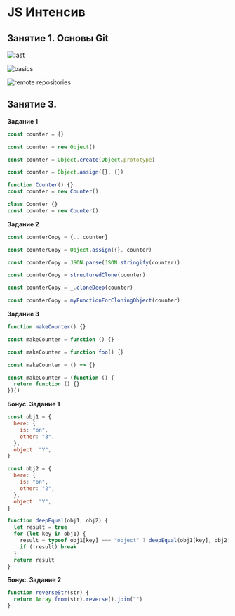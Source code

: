# JS Интенсив
## Занятие 1. Основы Git

![last](https://github.com/absolemDev/JS_Intensive/assets/118248658/2d4ad26e-5e12-4fa3-a6bf-ef1306b905cf)

![basics](https://github.com/absolemDev/JS_Intensive/assets/118248658/5cc68e69-bd97-4005-b3df-02d4019cbead)

![remote repositories](https://github.com/absolemDev/JS_Intensive/assets/118248658/151da660-04ef-4ed1-9ea3-4dfd59b09e39)

## Занятие 3.

__Задание 1__
```js
const counter = {}
```
```js
const counter = new Object()
```
```js
const counter = Object.create(Object.prototype)
```
```js
const counter = Object.assign({}, {})
```
```js
function Counter() {}
const counter = new Counter()
```
```js
class Counter {}
const counter = new Counter()
```

__Задание 2__
```js
const counterCopy = {...counter}
```
```js
const counterCopy = Object.assign({}, counter)
```
```js
const counterCopy = JSON.parse(JSON.stringify(counter))
```
```js
const counterCopy = structuredClone(counter)
```
```js
const counterCopy = _.cloneDeep(counter)
```
```js
const counterCopy = myFunctionForCloningObject(counter)
```

__Задание 3__
```js
function makeCounter() {}
```
```js
const makeCounter = function () {}
```
```js
const makeCounter = function foo() {}
```
```js
const makeCounter = () => {}
```
```js
const makeCounter = (function () {
  return function () {}
})()
```

__Бонус. Задание 1__
```js
const obj1 = { 
  here: {
    is: "on",
    other: "3",
  },
  object: "Y",
}

const obj2 = {
  here: {
    is: "on",
    other: "2",
  },
  object: "Y",
}

function deepEqual(obj1, obj2) {
  let result = true
  for (let key in obj1) {
    result = typeof obj1[key] === "object" ? deepEqual(obj1[key], obj2[key]) : obj1[key] === obj2[key]
    if (!result) break
  }
  return result
}
```

__Бонус. Задание 2__
```js
function reverseStr(str) {
  return Array.from(str).reverse().join("")
}
```
